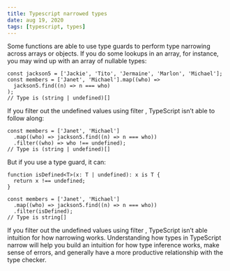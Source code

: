 ```yaml
---
title: Typescript narrowed types
date: aug 19, 2020
tags: [typescript, types]
---
```


Some functions are able to use type guards to perform type narrowing across arrays or objects. If you do some lookups in an array, for instance, you may wind up with an array of nullable types:

```tsx
const jackson5 = ['Jackie', 'Tito', 'Jermaine', 'Marlon', 'Michael'];
const members = ['Janet', 'Michael'].map((who) =>
  jackson5.find((n) => n === who)
);
// Type is (string | undefined)[]
```

If you filter out the undefined values using filter , TypeScript isn’t able to follow along:

```tsx
const members = ['Janet', 'Michael']
  .map((who) => jackson5.find((n) => n === who))
  .filter((who) => who !== undefined);
// Type is (string | undefined)[]
```

But if you use a type guard, it can:

```tsx
function isDefined<T>(x: T | undefined): x is T {
  return x !== undefined;
}

const members = ['Janet', 'Michael']
  .map((who) => jackson5.find((n) => n === who))
  .filter(isDefined);
// Type is string[]
```

If you filter out the undefined values using filter , TypeScript isn’t able intuition for how narrowing works. Understanding how types in TypeScript narrow will help you build an intuition for how type inference works, make sense of errors, and generally have a more productive relationship with the type checker.
